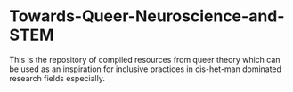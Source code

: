 # Towards-Queer-Neuroscience-and-STEM
This is the repository of compiled resources from queer theory which can be used as an inspiration for inclusive practices in cis-het-man dominated research fields especially.
